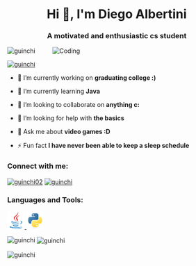 <h1 align="center">Hi 👋, I'm Diego Albertini</h1>
<h3 align="center">A motivated and enthusiastic cs student</h3>
<img align="right" alt="Coding" width="400" src="https://64.media.tumblr.com/4f7b27984699bf33ef485cf0f9b2fc9d/b64664b5ac00ee65-f6/s500x750/3358050dae220daeeb2492abf9b2920f334e83c8.gif">

<p align="left"> <img src="https://komarev.com/ghpvc/?username=guinchi&label=Profile%20views&color=0e75b6&style=flat" alt="guinchi" /> </p>

<p align="left"> <a href="https://github.com/ryo-ma/github-profile-trophy"><img src="https://github-profile-trophy.vercel.app/?username=guinchi" alt="guinchi" /></a> </p>

- 🔭 I’m currently working on **graduating college :)**

- 🌱 I’m currently learning **Java**

- 👯 I’m looking to collaborate on **anything c:**

- 🤝 I’m looking for help with **the basics**

- 💬 Ask me about **video games :D**

- ⚡ Fun fact **I have never been able to keep a sleep schedule**

<h3 align="left">Connect with me:</h3>
<p align="left">
<a href="https://twitter.com/guinchi02" target="blank"><img align="center" src="https://raw.githubusercontent.com/rahuldkjain/github-profile-readme-generator/master/src/images/icons/Social/twitter.svg" alt="guinchi02" height="30" width="40" /></a>
<a href="https://www.leetcode.com/guinchi" target="blank"><img align="center" src="https://raw.githubusercontent.com/rahuldkjain/github-profile-readme-generator/master/src/images/icons/Social/leet-code.svg" alt="guinchi" height="30" width="40" /></a>
</p>

<h3 align="left">Languages and Tools:</h3>
<p align="left"> <a href="https://www.java.com" target="_blank" rel="noreferrer"> <img src="https://raw.githubusercontent.com/devicons/devicon/master/icons/java/java-original.svg" alt="java" width="40" height="40"/> </a> <a href="https://www.python.org" target="_blank" rel="noreferrer"> <img src="https://raw.githubusercontent.com/devicons/devicon/master/icons/python/python-original.svg" alt="python" width="40" height="40"/> </a> </p>

<p><img align="left" src="https://github-readme-stats.vercel.app/api/top-langs?username=guinchi&show_icons=true&locale=en&layout=compact" alt="guinchi" /></p>

<p>&nbsp;<img align="center" src="https://github-readme-stats.vercel.app/api?username=guinchi&show_icons=true&locale=en" alt="guinchi" /></p>

<p><img align="center" src="https://github-readme-streak-stats.herokuapp.com/?user=guinchi&" alt="guinchi" /></p>
